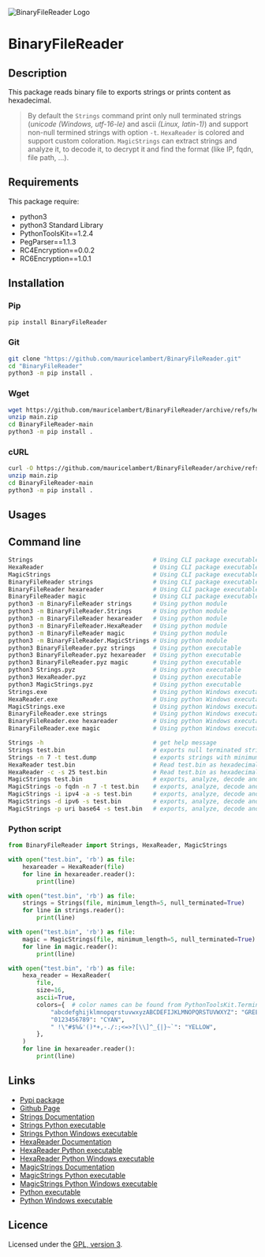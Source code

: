 ![BinaryFileReader Logo](https://mauricelambert.github.io/info/python/security/BinaryFileReader/small.png "BinaryFileReader logo")

# BinaryFileReader

## Description

This package reads binary file to exports strings or prints content as hexadecimal.

> By default the `Strings` command print only null terminated strings (*unicode (Windows, utf-16-le)* and ascii *(Linux, latin-1)*) and support non-null termined strings with option `-t`.
> `HexaReader` is colored and support custom coloration.
> `MagicStrings` can extract strings and analyze it, to decode it, to decrypt it and find the format (like IP, fqdn, file path, ...).

## Requirements

This package require:

 - python3
 - python3 Standard Library
 - PythonToolsKit==1.2.4
 - PegParser==1.1.3
 - RC4Encryption==0.0.2
 - RC6Encryption==1.0.1

## Installation

### Pip

```bash
pip install BinaryFileReader
```

### Git

```bash
git clone "https://github.com/mauricelambert/BinaryFileReader.git"
cd "BinaryFileReader"
python3 -m pip install .
```

### Wget

```bash
wget https://github.com/mauricelambert/BinaryFileReader/archive/refs/heads/main.zip
unzip main.zip
cd BinaryFileReader-main
python3 -m pip install .
```

### cURL

```bash
curl -O https://github.com/mauricelambert/BinaryFileReader/archive/refs/heads/main.zip
unzip main.zip
cd BinaryFileReader-main
python3 -m pip install .
```

## Usages

## Command line

```bash
Strings                                  # Using CLI package executable
HexaReader                               # Using CLI package executable
MagicStrings                             # Using CLI package executable
BinaryFileReader strings                 # Using CLI package executable
BinaryFileReader hexareader              # Using CLI package executable
BinaryFileReader magic                   # Using CLI package executable
python3 -m BinaryFileReader strings      # Using python module
python3 -m BinaryFileReader.Strings      # Using python module
python3 -m BinaryFileReader hexareader   # Using python module
python3 -m BinaryFileReader.HexaReader   # Using python module
python3 -m BinaryFileReader magic        # Using python module
python3 -m BinaryFileReader.MagicStrings # Using python module
python3 BinaryFileReader.pyz strings     # Using python executable
python3 BinaryFileReader.pyz hexareader  # Using python executable
python3 BinaryFileReader.pyz magic       # Using python executable
python3 Strings.pyz                      # Using python executable
python3 HexaReader.pyz                   # Using python executable
python3 MagicStrings.pyz                 # Using python executable
Strings.exe                              # Using python Windows executable
HexaReader.exe                           # Using python Windows executable
MagicStrings.exe                         # Using python Windows executable
BinaryFileReader.exe strings             # Using python Windows executable
BinaryFileReader.exe hexareader          # Using python Windows executable
BinaryFileReader.exe magic               # Using python Windows executable

Strings -h                               # get help message
Strings test.bin                         # exports null terminated strings from test.bin
Strings -n 7 -t test.dump                # exports strings with minimum length of 7 characters
HexaReader test.bin                      # Read test.bin as hexadecimal and ascii printable
HexaReader -c -s 25 test.bin             # Read test.bin as hexadecimal and ascii printable without colors and with 25 characters by line
MagicStrings test.bin                    # exports, analyze, decode and decrypt null terminated strings and from test.bin
MagicStrings -o fqdn -n 7 -t test.bin    # exports, analyze, decode and decrypt strings with minimum length of 7 characters but don't print fqdn found
MagicStrings -i ipv4 -a -s test.bin      # exports, analyze, decode and decrypt null terminated strings using all formats (can take long time to run) but print only probable IPv4 true positive found
MagicStrings -d ipv6 -s test.bin         # exports, analyze, decode and decrypt null terminated strings but don't identify IPv6 and print only probable true positive
MagicStrings -p uri base64 -s test.bin   # exports, analyze, decode and decrypt null terminated strings but identify and process only base64 and URI and print only probable true positive
```

### Python script

```python
from BinaryFileReader import Strings, HexaReader, MagicStrings

with open("test.bin", 'rb') as file:
    hexareader = HexaReader(file)
    for line in hexareader.reader():
        print(line)

with open("test.bin", 'rb') as file:
    strings = Strings(file, minimum_length=5, null_terminated=True)
    for line in strings.reader():
        print(line)

with open("test.bin", 'rb') as file:
    magic = MagicStrings(file, minimum_length=5, null_terminated=True)
    for line in magic.reader():
        print(line)

with open("test.bin", 'rb') as file:
    hexa_reader = HexaReader(
        file,
        size=16,
        ascii=True,
        colors={  # color names can be found from PythonToolsKit.Terminal.COLORS (BLACK, RED, GREEN, YELLOW, BLUE, MAGENTA, CYAN, GRAY)
            "abcdefghijklmnopqrstuvwxyzABCDEFIJKLMNOPQRSTUVWXYZ": "GREEN",
            "0123456789": "CYAN",
            " !\"#$%&'()*+,-./:;<=>?[\\]^_{|}~`": "YELLOW",
        },
    )
    for line in hexareader.reader():
        print(line)
```

## Links

 - [Pypi package](https://pypi.org/project/BinaryFileReader/)
 - [Github Page](https://github.com/mauricelambert/BinaryFileReader/)
 - [Strings Documentation](https://mauricelambert.github.io/info/python/security/BinaryFileReader/Strings.html)
 - [Strings Python executable](https://mauricelambert.github.io/info/python/security/BinaryFileReader/Strings.pyz)
 - [Strings Python Windows executable](https://mauricelambert.github.io/info/python/security/BinaryFileReader/Strings.exe)
 - [HexaReader Documentation](https://mauricelambert.github.io/info/python/security/BinaryFileReader/HexaReader.html)
 - [HexaReader Python executable](https://mauricelambert.github.io/info/python/security/BinaryFileReader/HexaReader.pyz)
 - [HexaReader Python Windows executable](https://mauricelambert.github.io/info/python/security/BinaryFileReader/HexaReader.exe)
 - [MagicStrings Documentation](https://mauricelambert.github.io/info/python/security/BinaryFileReader/HexaReader.html)
 - [MagicStrings Python executable](https://mauricelambert.github.io/info/python/security/BinaryFileReader/HexaReader.pyz)
 - [MagicStrings Python Windows executable](https://mauricelambert.github.io/info/python/security/BinaryFileReader/HexaReader.exe)
 - [Python executable](https://mauricelambert.github.io/info/python/security/BinaryFileReader/BinaryFileReader.pyz)
 - [Python Windows executable](https://mauricelambert.github.io/info/python/security/BinaryFileReader/BinaryFileReader.exe)

## Licence

Licensed under the [GPL, version 3](https://www.gnu.org/licenses/).
